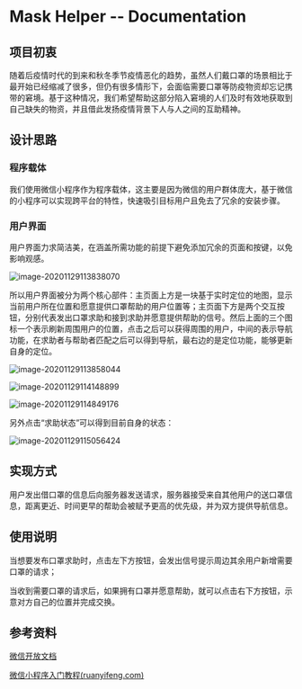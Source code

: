 # Mask Helper -- Documentation

## 项目初衷

随着后疫情时代的到来和秋冬季节疫情恶化的趋势，虽然人们戴口罩的场景相比于最开始已经缩减了很多，但仍有很多情形下，会面临需要口罩等防疫物资却忘记携带的窘境。基于这种情况，我们希望帮助这部分陷入窘境的人们及时有效地获取到自己缺失的物资，并且借此发扬疫情背景下人与人之间的互助精神。

## 设计思路

### 程序载体

我们使用微信小程序作为程序载体，这主要是因为微信的用户群体庞大，基于微信的小程序可以实现跨平台的特性，快速吸引目标用户且免去了冗余的安装步骤。

### 用户界面

用户界面力求简洁美，在涵盖所需功能的前提下避免添加冗余的页面和按键，以免影响观感。

![image-20201129113838070](picture/image-20201129113838070.png)

所以用户界面被分为两个核心部件：主页面上方是一块基于实时定位的地图，显示当前用户所在位置和愿意提供口罩帮助的用户位置等；主页面下方是两个交互按钮，分别代表发出口罩求助和接到求助并愿意提供帮助的信号。然后上面的三个图标一个表示刷新周围用户的位置，点击之后可以获得周围的用户，中间的表示导航功能，在求助者与帮助者匹配之后可以得到导航，最右边的是定位功能，能够更新自身的定位。

![image-20201129113858044](picture/image-20201129113858044.png)

![image-20201129114148899](picture/image-20201129114148899.png)

![image-20201129114849176](picture/image-20201129114849176.png)

另外点击“求助状态”可以得到目前自身的状态：

![image-20201129115056424](picture/image-20201129115056424.png)



## 实现方式 

用户发出借口罩的信息后向服务器发送请求，服务器接受来自其他用户的送口罩信息，距离更近、时间更早的帮助会被赋予更高的优先级，并为双方提供导航信息。

## 使用说明

当想要发布口罩求助时，点击左下方按钮，会发出信号提示周边其余用户新增需要口罩的请求；

当收到需要口罩的请求后，如果拥有口罩并愿意帮助，就可以点击右下方按钮，示意对方自己的位置并完成交换。

## 参考资料 

[微信开放文档](https://developers.weixin.qq.com/miniprogram/dev/framework/)

[微信小程序入门教程(ruanyifeng.com)](http://www.ruanyifeng.com/blog/2020/10/wechat-miniprogram-tutorial-part-one.html)





